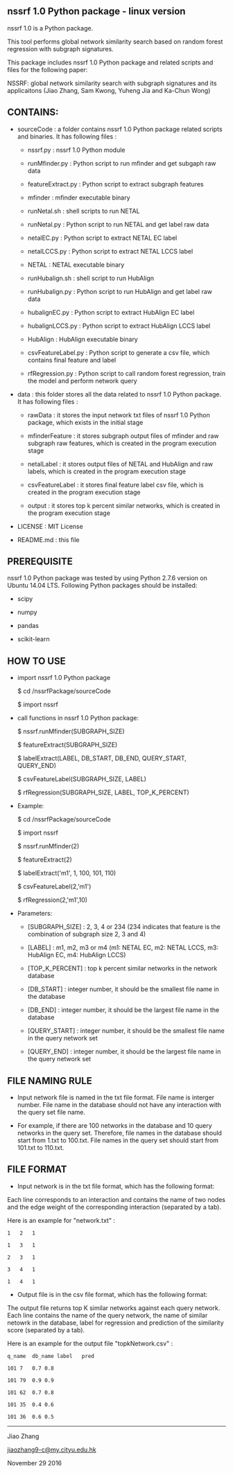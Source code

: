 nssrf 1.0 Python package - linux version
------------------------

nssrf 1.0 is a Python package.

This tool performs global network similarity search based on random forest regression with subgraph signatures.

This package includes nssrf 1.0 Python package and related scripts and files for the following paper:

NSSRF: global network similarity search with subgraph signatures and its applicaitons
(Jiao Zhang, Sam Kwong, Yuheng Jia and Ka-Chun Wong)


CONTAINS:
------------------------

* sourceCode : a folder contains nssrf 1.0 Python package related scripts and binaries. It has following files :

	* nssrf.py : nssrf 1.0 Python module

	* runMfinder.py : Python script to run mfinder and get subgaph raw data
	
	* featureExtract.py : Python script to extract subgraph features
	
	* mfinder : mfinder executable binary
	
	* runNetal.sh : shell scripts to run NETAL
	
	* runNetal.py : Python script to run NETAL and get label raw data
	
	* netalEC.py : Python script to extract NETAL EC label
	
	* netalLCCS.py : Python script to extract NETAL LCCS label
	
	* NETAL : NETAL executable binary
	
	* runHubalign.sh : shell script to run HubAlign
	
	* runHubalign.py : Python script to run HubAlign and get label raw data
	
	* hubalignEC.py : Python script to extract HubAlign EC label
	
	* hubalignLCCS.py : Python script to extract HubAlign LCCS label
	
	* HubAlign : HubAlign executable binary
	
	* csvFeatureLabel.py : Python script to generate a csv file, which contains final feature and label
	
	* rfRegression.py : Python script to call random forest regression, train the model and perform network query
	
* data : this folder stores all the data related to nssrf 1.0 Python package. It has following files :

	* rawData : it stores the input network txt files of nssrf 1.0 Python package, which exists in the initial stage
	
	* mfinderFeature : it stores subgraph output files of mfinder and raw subgraph raw features, which is created in the program execution stage
	
	* netalLabel : it stores output files of NETAL and HubAlign and raw labels, which is created in the program execution stage
	
	* csvFeatureLabel : it stores final feature label csv file, which is created in the program execution stage
	
	* output : it stores top k percent similar networks, which is created in the program execution stage

* LICENSE : MIT License

* README.md : this file


PREREQUISITE
------------------------

nssrf 1.0 Python package was tested by using Python 2.7.6 version on Ubuntu 14.04 LTS. Following Python packages should be installed:

* scipy

* numpy

* pandas

* scikit-learn


HOW TO USE
------------------------

* import nssrf 1.0 Python package
	
	$ cd /nssrfPackage/sourceCode

	$ import nssrf

* call functions in nssrf 1.0 Python package:

	$ nssrf.runMfinder(SUBGRAPH_SIZE)

	$ featureExtract(SUBGRAPH_SIZE)

	$ labelExtract(LABEL, DB_START, DB_END, QUERY_START, QUERY_END)

	$ csvFeatureLabel(SUBGRAPH_SIZE, LABEL)

	$ rfRegression(SUBGRAPH_SIZE, LABEL, TOP_K_PERCENT)
 
* Example:

	$ cd /nssrfPackage/sourceCode

	$ import nssrf

	$ nssrf.runMfinder(2)

	$ featureExtract(2)

	$ labelExtract('m1', 1, 100, 101, 110)

	$ csvFeatureLabel(2,'m1')

	$ rfRegression(2,'m1',10)

* Parameters:

	* [SUBGRAPH_SIZE] : 2, 3, 4 or 234 (234 indicates that feature is the combination of subgraph size 2, 3 and 4)

	* [LABEL] : m1, m2, m3 or m4 (m1: NETAL EC, m2: NETAL LCCS, m3: HubAlign EC, m4: HubAlign LCCS)

	* [TOP_K_PERCENT] : top k percent similar networks in the network database

	* [DB_START] : integer number, it should be the smallest file name in the database

	* [DB_END] : integer number, it should be the largest file name in the database

	* [QUERY_START] : integer number, it should be the smallest file name in the query network set

	* [QUERY_END] : integer number, it should be the largest file name in the query network set


FILE NAMING RULE
------------------------

* Input network file is named in the txt file format. File name is interger number. File name in the database should not have any interaction with the query set file name.

* For example, if there are 100 networks in the database and 10 query networks in the query set. Therefore, file names in the database should start from 1.txt to 100.txt. File names in the query set should start from 101.txt to 110.txt.


FILE FORMAT
------------------------

* Input network is in the txt file format, which has the following format: 

 Each line corresponds to an interaction and contains the name of two nodes and the edge weight of the corresponding interaction (separated by a tab).

 Here is an example for "network.txt" :

	1	2	1

	1	3	1

	2	3	1

	3	4	1

	1	4	1

* Output file is in the csv file format, which has the following format: 

 The output file returns top K similar networks against each query network. Each line contains the name of the query network, the name of similar netowrk in the database, label for regression and prediction of the similarity score (separated by a tab).

 Here is an example for the output file "topkNetwork.csv" :

	q_name	db_name	label	pred

	101	7	0.7	0.8

	101	79	0.9	0.9

	101	62	0.7	0.8

	101	35	0.4	0.6

	101	36	0.6	0.5


------------------------
Jiao Zhang

jiaozhang9-c@my.cityu.edu.hk

November 29 2016

